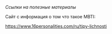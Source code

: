 *Ссылки на полезные материалы*

Сайт с информация о том что такое MBTI:

https://www.16personalities.com/ru/tipy-lichnosti
